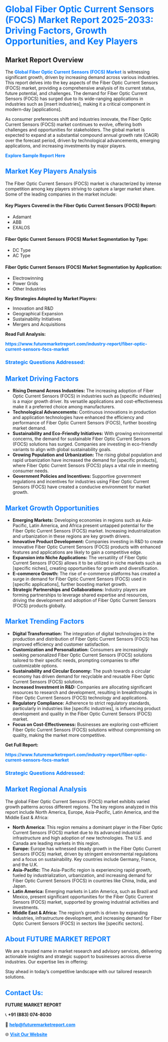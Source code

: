 <h1 style="color: #007BFF;">Global Fiber Optic Current Sensors (FOCS) Market Report 2025-2033: Driving Factors, Growth Opportunities, and Key Players</h1>

<section id="overview">
<h2>Market Report Overview</h2>
<p>The <a href="https://www.futuremarketreport.com/industry-report/fiber-optic-current-sensors-focs-market" style="color: #007BFF; text-decoration: none;"><strong>Global Fiber Optic Current Sensors (FOCS) Market</strong></a> is witnessing significant growth, driven by increasing demand across various industries. This report delves into the key aspects of the Fiber Optic Current Sensors (FOCS) market, providing a comprehensive analysis of its current status, future potential, and challenges. The demand for Fiber Optic Current Sensors (FOCS) has surged due to its wide-ranging applications in industries such as [insert industries], making it a critical component in modern-day [applications].</p>
<p>As consumer preferences shift and industries innovate, the Fiber Optic Current Sensors (FOCS) market continues to evolve, offering both challenges and opportunities for stakeholders. The global market is expected to expand at a substantial compound annual growth rate (CAGR) over the forecast period, driven by technological advancements, emerging applications, and increasing investments by major players.</p>
</section>

<section id="overview">
<p><a href="https://www.futuremarketreport.com/request-sample/reportId=76314" style="color: #007BFF; text-decoration: none;"><strong>Explore Sample Report Here</strong></a></p>
</section>

<section id="key-players">
<h2 style="color: #007BFF;">Market Key Players Analysis</h2>
<p>The Fiber Optic Current Sensors (FOCS) market is characterized by intense competition among key players striving to capture a larger market share. Some of the leading companies in the market include:</p>
<h4>Key Players Covered in the Fiber Optic Current Sensors (FOCS) Report:</h4>
<ul><li>Adamant</li><li>ABB</li><li>EXALOS</li></ul>
<h4>Fiber Optic Current Sensors (FOCS) Market Segmentation by Type:</h4>
<ul><li>DC Type</li><li>AC Type</li></ul>

<h4>Fiber Optic Current Sensors (FOCS) Market Segmentation by Application:</h4>
<ul><li>Electrowinning</li><li>Power Grids</li><li>Other Industries</li></ul>
<p><strong>Key Strategies Adopted by Market Players:</strong></p>
<ul>
<li>Innovation and R&D</li>
<li>Geographical Expansion</li>
<li>Sustainability Initiatives</li>
<li>Mergers and Acquisitions</li>
</ul>
</section>

<section>
<p><strong>Read Full Analysis: </strong></p><a href="https://www.futuremarketreport.com/industry-report/fiber-optic-current-sensors-focs-market" style="color: #007BFF; text-decoration: none;"><strong>https://www.futuremarketreport.com/industry-report/fiber-optic-current-sensors-focs-market</strong></a>
<h3 style="color: #007BFF;">Strategic Questions Addressed:</h3>
</section>

<section id="driving-factors">
<h2 style="color: #007BFF;">Market Driving Factors</h2>
<ul>
<li><strong>Rising Demand Across Industries:</strong> The increasing adoption of Fiber Optic Current Sensors (FOCS) in industries such as [specific industries] is a major growth driver. Its versatile applications and cost-effectiveness make it a preferred choice among manufacturers.</li>
<li><strong>Technological Advancements:</strong> Continuous innovations in production and application technologies have enhanced the efficiency and performance of Fiber Optic Current Sensors (FOCS), further boosting market demand.</li>
<li><strong>Sustainability and Eco-Friendly Initiatives:</strong> With growing environmental concerns, the demand for sustainable Fiber Optic Current Sensors (FOCS) solutions has surged. Companies are investing in eco-friendly variants to align with global sustainability goals.</li>
<li><strong>Growing Population and Urbanization:</strong> The rising global population and rapid urbanization have increased the demand for [specific products], where Fiber Optic Current Sensors (FOCS) plays a vital role in meeting consumer needs.</li>
<li><strong>Government Policies and Incentives:</strong> Supportive government regulations and incentives for industries using Fiber Optic Current Sensors (FOCS) have created a conducive environment for market growth.</li>
</ul>
</section>

<section id="growth-opportunities">
<h2 style="color: #007BFF;">Market Growth Opportunities</h2>
<ul>
<li><strong>Emerging Markets:</strong> Developing economies in regions such as Asia-Pacific, Latin America, and Africa present untapped potential for the Fiber Optic Current Sensors (FOCS) market. Increasing industrialization and urbanization in these regions are key growth drivers.</li>
<li><strong>Innovative Product Development:</strong> Companies investing in R&D to create innovative Fiber Optic Current Sensors (FOCS) products with enhanced features and applications are likely to gain a competitive edge.</li>
<li><strong>Expansion into Niche Applications:</strong> The versatility of Fiber Optic Current Sensors (FOCS) allows it to be utilized in niche markets such as [specific niches], creating opportunities for growth and diversification.</li>
<li><strong>E-commerce Growth:</strong> The rise of e-commerce platforms has created a surge in demand for Fiber Optic Current Sensors (FOCS) used in [specific applications], further boosting market growth.</li>
<li><strong>Strategic Partnerships and Collaborations:</strong> Industry players are forming partnerships to leverage shared expertise and resources, driving the development and adoption of Fiber Optic Current Sensors (FOCS) products globally.</li>
</ul>
</section>

<section id="trending-factors">
<h2 style="color: #007BFF;">Market Trending Factors</h2>
<ul>
<li><strong>Digital Transformation:</strong> The integration of digital technologies in the production and distribution of Fiber Optic Current Sensors (FOCS) has improved efficiency and customer satisfaction.</li>
<li><strong>Customization and Personalization:</strong> Consumers are increasingly seeking personalized Fiber Optic Current Sensors (FOCS) solutions tailored to their specific needs, prompting companies to offer customizable options.</li>
<li><strong>Sustainability and Circular Economy:</strong> The push towards a circular economy has driven demand for recyclable and reusable Fiber Optic Current Sensors (FOCS) solutions.</li>
<li><strong>Increased Investment in R&D:</strong> Companies are allocating significant resources to research and development, resulting in breakthroughs in Fiber Optic Current Sensors (FOCS) technology and applications.</li>
<li><strong>Regulatory Compliance:</strong> Adherence to strict regulatory standards, particularly in industries like [specific industries], is influencing product development and quality in the Fiber Optic Current Sensors (FOCS) market.</li>
<li><strong>Focus on Cost-Effectiveness:</strong> Businesses are exploring cost-efficient Fiber Optic Current Sensors (FOCS) solutions without compromising on quality, making the market more competitive.</li>
</ul>
</section>

<section>
<p><strong>Get Full Report: </strong></p><a href="https://www.futuremarketreport.com/industry-report/fiber-optic-current-sensors-focs-market" style="color: #007BFF; text-decoration: none;"><strong>https://www.futuremarketreport.com/industry-report/fiber-optic-current-sensors-focs-market</strong></a>
<h3 style="color: #007BFF;">Strategic Questions Addressed:</h3>
</section>


<section id="regional-analysis">
<h2 style="color: #007BFF;">Market Regional Analysis</h2>
<p>The global Fiber Optic Current Sensors (FOCS) market exhibits varied growth patterns across different regions. The key regions analyzed in this report include North America, Europe, Asia-Pacific, Latin America, and the Middle East & Africa:</p>
<ul>
<li><strong>North America:</strong> This region remains a dominant player in the Fiber Optic Current Sensors (FOCS) market due to its advanced industrial infrastructure and high adoption of new technologies. The U.S. and Canada are leading markets in this region.</li>
<li><strong>Europe:</strong> Europe has witnessed steady growth in the Fiber Optic Current Sensors (FOCS) market, driven by stringent environmental regulations and a focus on sustainability. Key countries include Germany, France, and the U.K.</li>
<li><strong>Asia-Pacific:</strong> The Asia-Pacific region is experiencing rapid growth, fueled by industrialization, urbanization, and increasing demand for Fiber Optic Current Sensors (FOCS) in countries like China, India, and Japan.</li>
<li><strong>Latin America:</strong> Emerging markets in Latin America, such as Brazil and Mexico, present significant opportunities for the Fiber Optic Current Sensors (FOCS) market, supported by growing industrial activities and investments.</li>
<li><strong>Middle East & Africa:</strong> The region’s growth is driven by expanding industries, infrastructure development, and increasing demand for Fiber Optic Current Sensors (FOCS) in sectors like [specific sectors].</li>
</ul>
</section>

<footer>
<h2 style="color: #007BFF;">About FUTURE MARKET REPORT</h2>
<p>We are a trusted name in market research and advisory services, delivering actionable insights and strategic support to businesses across diverse industries. Our expertise lies in offering:</p>

<p>Stay ahead in today’s competitive landscape with our tailored research solutions.</p>

<h2 style="color: #007BFF;">Contact Us:</h2>
<p><strong>FUTURE MARKET REPORT</strong></p>
<p>📞 <strong>+91 (883) 074-8030</strong></p>
<p>📧 <strong><a href="mailto:help@futuremarketreport.com" style="color: #007BFF;">help@futuremarketreport.com</a></strong></p>
<p>🌐 <strong><a href="https://www.futuremarketreport.com/" style="color: #007BFF;">Visit Our Website</a></strong></p>
</footer>